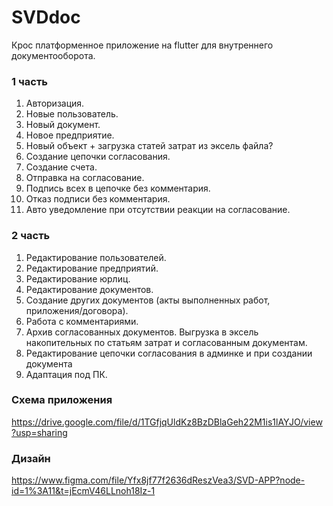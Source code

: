 # SVDdoc

Крос платформенное приложение на flutter для внутреннего документооборота.

### 1 часть

1. Авторизация.
2. Новые пользователь.
3. Новый документ.
4. Новое предприятие.
5. Новый объект + загрузка статей затрат из эксель файла?
6. Создание цепочки согласования.
7. Создание счета.
8. Отправка на согласование.
9. Подпись всех в цепочке без комментария.
10. Отказ подписи без комментария.
11. Авто уведомление при отсутствии реакции на согласование.

### 2 часть

1. Редактирование пользователей.
2. Редактирование предприятий.
3. Редактирование юрлиц.
4. Редактирование документов.
5. Создание других документов (акты выполненных работ, приложения/договора).
6. Работа с комментариями.
7. Архив согласованных документов. Выгрузка в эксель накопительных по статьям затрат и согласованным документам.
8. Редактирование цепочки согласования в админке и при создании документа
9. Адаптация под ПК.

### Схема приложения
https://drive.google.com/file/d/1TGfjqUldKz8BzDBlaGeh22M1is1lAYJO/view?usp=sharing

### Дизайн
https://www.figma.com/file/Yfx8jf77f2636dReszVea3/SVD-APP?node-id=1%3A11&t=jEcmV46LLnoh18Iz-1
